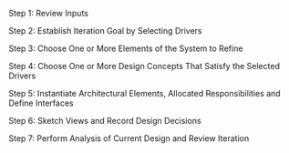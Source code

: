 
Step 1: Review Inputs

Step 2: Establish Iteration Goal by Selecting Drivers

Step 3: Choose One or More Elements of the System to Refine 

Step 4: Choose One or More Design Concepts That Satisfy the Selected Drivers 

Step 5: Instantiate Architectural Elements, Allocated Responsibilities and Define Interfaces

Step 6: Sketch Views and Record Design Decisions

Step 7: Perform Analysis of Current Design and Review Iteration

